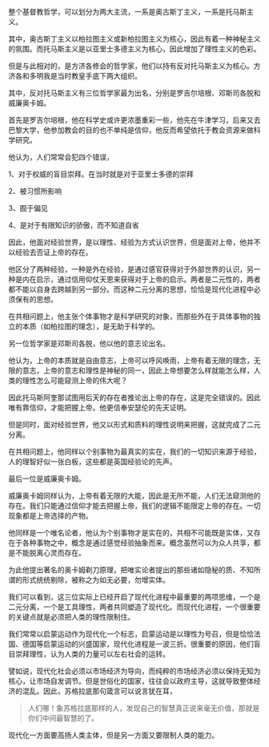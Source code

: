 <p data-pid="2IIth9-1">整个基督教哲学，可以划分为两大主流，一系是奥古斯丁主义，一系是托马斯主义。</p><p data-pid="yqIrz8Cj">其中，奥古斯丁主义以柏拉图主义或新柏拉图主义为核心，因此有着一种神秘主义的氛围。而托马斯主义是以亚里士多德主义为核心，因此增加了理性主义的色彩。</p><p data-pid="Co-AEERq">但是与此相对的，是方济各修会的哲学家，他们以持有反对托马斯主义为核心。方济各和多明我是当时教皇手底下两大组织。</p><p data-pid="bmgADC5L">其中，反对托马斯主义有三位哲学家最为出名，分别是罗吉尔培根、邓斯司各脱和威廉奥卡姆。</p><p data-pid="zRlz5FIX">首先是罗吉尔培根，他在科学史或许更浓墨重彩一些，他先在牛津学习，后来又去巴黎大学，他参加教会的目的也不单纯是信仰，他反而希望依托于教会资源来做科学研究。</p><p data-pid="6NbQ0AWf">他认为，人们常常会犯四个错误，</p><p data-pid="AHlGBM5h">1、对于权威的盲目崇拜。在当时就是对于亚里士多德的崇拜</p><p data-pid="thAuMxVC">2、被习惯所影响</p><p data-pid="qykM3oQh">3、囿于偏见</p><p data-pid="qDk1kYdx">4、是对于有限知识的骄傲，而不知道自省</p><p data-pid="m_giyb4B">因此，他面对经验世界，是以理性、经验为方式认识世界，但是面对上帝，他并不以经验去否证上帝的存在。</p><p data-pid="BGTgmSJb">他区分了两种经验，一种是外在经验，是通过感官获得对于外部世界的认识，另一种是内在启示，通过信用仰仗天恩来获得对于上帝的启示。两者是二元性的，两者都不能以自身去跨越到另一部分。而这种二元分离的思想，恰恰是现代化进程中必须保有的思想。</p><p data-pid="7adypLfL">在共相问题上，他主张个体事物才是科学研究的对象，而那些外在于具体事物的独立的本质（如柏拉图的理念），是无助于科学的。</p><p data-pid="MIUFp2SP">另一位哲学家是邓斯司各脱，他以他的意志论出名。</p><p data-pid="57_rn-ZD">他认为，上帝的本质就是自由意志，上帝可以呼风唤雨，上帝有着无限的理念，无限的意志，上帝的意志和理性是神秘的同一，因此上帝想要怎么样就能怎么样，人类的理性怎么可能窥测上帝的伟大呢？</p><p data-pid="Ng3BKYYR">因此托马斯阿奎那试图用后天的存在者推论出上帝的存在，这是完全错误的。因此唯有靠信仰，才能把握上帝。他更信奉安瑟伦的先天证明。</p><p data-pid="CS-FFxbr">但是同时，面对经验世界，他又以形式和质料的理性说明来把握，这就完成了二元分离。</p><p data-pid="C4QJC30c">在共相问题上，他同样以个别事物为最真实的实在，我们的一切知识来源于经验，人的理智好似一张白板，这些都是英国经验论的先声。</p><p data-pid="t2reoONH">最后一位是威廉奥卡姆。</p><p data-pid="CDxOAtCz">威廉奥卡姆同样认为，上帝有着无限的大能，因此是无所不能，人们无法窥测他的存在。我们只能通过信仰才能去把握上帝，我们的逻辑不能限定上帝的存在。一切现象都是上帝选择的产物。</p><p data-pid="ncIZ0CBM">他同样是一个唯名论者，他认为个别事物才是实在的，共相不可能既是实体，又存在于各种事物之中，概念是通过感觉经验抽象而来。概念虽然可以为众人共享，都是不能脱离心灵而存在。</p><p data-pid="vM0fbKuS">为此他提出著名的奥卡姆剃刀原理，把唯实论者提出的那些诸如隐秘的质、不知所谓的形式统统剔除，被称之为如无必要，勿增实体。</p><p data-pid="ccd-N8--">我们可以看到，这三位实际上已经开启了现代化进程中最重要的两项思维，一个是二元分离，一个是工具理性，两者共同塑造了现代化。而现代化进程，一个很重要的关键点就是必须把人类的理性限制住。</p><p data-pid="ZUQ5xMnd">我们常常以启蒙运动作为现代化一个标志，启蒙运动是以理性为号召，但是恰恰法国、德国等启蒙运动的兴盛国家，现代化进程是一波三折。很重要的原因，他们盲目崇拜理性，认为人类的力量可以左右社会的运转。</p><p data-pid="M5CE4GsF">譬如说，现代化社会必须以市场经济为导向，而纯粹的市场经济必须以保持无知为核心，让市场自发调节。但是世俗化的国家，往往会以政府主导，这就导致整体经济的混乱。因此，苏格拉底那句箴言可以说言犹在耳，</p><blockquote data-pid="-chfpbB4">人们哪！象苏格拉底那样的人，发现自己的智慧真正说来毫无价值，那就是你们中间最智慧的了。</blockquote><p data-pid="2zmYFM79">现代化一方面要高扬人类主体，但是另一方面又要限制人类的能力。</p><p></p>